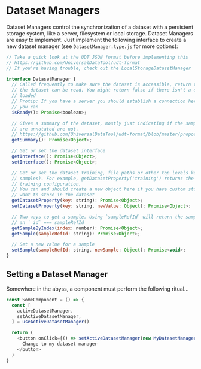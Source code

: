 # Dataset Managers

Dataset Managers control the synchronization of a dataset with a persistent storage
system, like a server, filesystem or local storage. Dataset Managers are easy
to implement. Just implement the following interface to create a new dataset
manager (see `DatasetManager.type.js` for more options):

```javascript
// Take a quick look at the UDT JSON format before implementing this
// https://github.com/UniversalDataTool/udt-format
// If you're having trouble, check out the LocalStorageDatasetManager

interface DatasetManager {
  // Called frequently to make sure the dataset is accessible, return true if
  // the dataset can be read. You might return false if there isn't a dataset
  // loaded
  // Protip: If you have a server you should establish a connection here if
  // you can
  isReady(): Promise<boolean>;

  // Gives a summary of the dataset, mostly just indicating if the samples
  // are annotated are not.
  // https://github.com/UniversalDataTool/udt-format/blob/master/proposals/summary.md
  getSummary(): Promise<Object>;

  // Get or set the dataset interface
  getInterface(): Promise<Object>;
  setInterface(): Promise<Object>;

  // Get or set the dataset training, file paths or other top levels keys (not
  // samples). For example, getDatasetProperty('training') returns the labeler
  // training configuration.
  // You can and should create a new object here if you have custom stuff you
  // want to store in the dataset
  getDatasetProperty(key: string): Promise<Object>;
  setDatasetProperty(key: string, newValue: Object): Promise<Object>;

  // Two ways to get a sample. Using `sampleRefId` will return the sample with
  // an `_id` === sampleRefId
  getSampleByIndex(index: number): Promise<Object>;
  getSample(sampleRefId: string): Promise<Object>;

  // Set a new value for a sample
  setSample(sampleRefId: string, newSample: Object): Promise<void>;
}
```

## Setting a Dataset Manager

Somewhere in the abyss, a component must perform the following ritual...

```javascript
const SomeComponent = () => {
  const [
    activeDatasetManager,
    setActiveDatasetManager,
  ] = useActiveDatasetManager()

  return (
    <button onClick={() => setActiveDatasetManager(new MyDatasetManager())}>
      Change to my dataset manager
    </button>
  )
}
```
